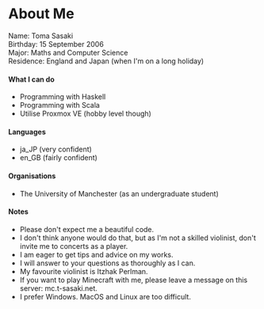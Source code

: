 # About Me
Name: Toma Sasaki<br>
Birthday: 15 September 2006<br>
Major: Maths and Computer Science<br>
Residence: England and Japan (when I'm on a long holiday)<br>

#### What I can do
- Programming with Haskell
- Programming with Scala
- Utilise Proxmox VE (hobby level though)

#### Languages
- ja_JP (very confident)
- en_GB (fairly confident)

#### Organisations
- The University of Manchester (as an undergraduate student)

#### Notes
- Please don't expect me a beautiful code.
- I don't think anyone would do that, but as I'm not a skilled violinist, don't invite me to concerts as a player.
- I am eager to get tips and advice on my works.
- I will answer to your questions as thoroughly as I can.
- My favourite violinist is Itzhak Perlman.
- If you want to play Minecraft with me, please leave a message on this server: mc.t-sasaki.net.
- I prefer Windows. MacOS and Linux are too difficult.